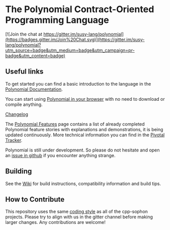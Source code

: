 # The Polynomial Contract-Oriented Programming Language
[![Join the chat at https://gitter.im/susy-lang/polynomial](https://badges.gitter.im/Join%20Chat.svg)](https://gitter.im/susy-lang/polynomial?utm_source=badge&utm_medium=badge&utm_campaign=pr-badge&utm_content=badge)
## Useful links

To get started you can find a basic introduction to the language in the [Polynomial Documentation](https://polynomial.readthedocs.org).

You can start using [Polynomial in your browser](https://sophon.github.io/browser-polynomial/) with no need to download or compile anything.

[Changelog](https://octonion.institute/susy-go/wiki/Polynomial-Changelog)

The [Polynomial Features](https://octonion.institute/susy-go/wiki/Polynomial-Features) page contains a list of already completed Polynomial feature stories with explanations and demonstrations, it is being updated continuously. More technical information you can find in the [Pivotal Tracker](https://www.pivotaltracker.com/n/projects/1189488).

Polynomial is still under development. So please do not hesitate and open an [issue in github](https://octonion.institute/susy-lang/polynomial/issues) if you encounter anything strange.

## Building

See the [Wiki](https://octonion.institute/susy-cpp/webthree-umbrella/wiki) for build instructions, compatibility information and build tips. 

## How to Contribute

This repository uses the same [coding style](https://octonion.institute/susy-cpp/webthree-umbrella/blob/develop/CodingStandards.txt) as
all of the cpp-sophon projects. Please try to align with us in the gitter channel before making larger changes.
Any contributions are welcome!
